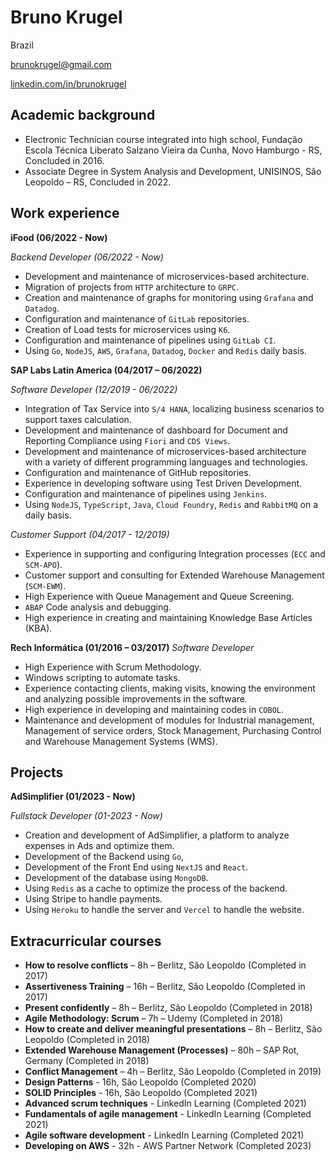 # Bruno Krugel
Brazil

brunokrugel@gmail.com

[linkedin.com/in/brunokrugel](https://www.linkedin.com/in/brunokrugel/)

## Academic background

- Electronic Technician course integrated into high school, Fundação Escola Técnica Liberato Salzano Vieira da Cunha, Novo Hamburgo - RS, Concluded in 2016.
- Associate Degree in System Analysis and Development, UNISINOS, São Leopoldo – RS, Concluded in 2022.

## Work experience
**iFood (06/2022 - Now)**

*Backend Developer (06/2022 - Now)*

- Development and maintenance of microservices-based architecture.
- Migration of projects from `HTTP` architecture to `GRPC`.
- Creation and maintenance of graphs for monitoring using `Grafana` and `Datadog`.
- Configuration and maintenance of `GitLab` repositories.
- Creation of Load tests for microservices using `K6`.
- Configuration and maintenance of pipelines using `GitLab CI`.
- Using `Go`, `NodeJS`, `AWS`, `Grafana`, `Datadog`, `Docker` and `Redis` daily basis.

**SAP Labs Latin America (04/2017 – 06/2022)**

*Software Developer (12/2019 - 06/2022)*

- Integration of Tax Service into `S/4 HANA`, localizing business scenarios to support taxes calculation.
- Development and maintenance of dashboard for Document and Reporting Compliance using `Fiori` and `CDS Views`.
- Development and maintenance of microservices-based architecture with a variety of different programming languages and technologies.
- Configuration and maintenance of GitHub repositories.
- Experience in developing software using Test Driven Development.
- Configuration and maintenance of pipelines using `Jenkins`.
- Using `NodeJS`, `TypeScript`, `Java`, `Cloud Foundry`, `Redis` and `RabbitMQ` on a daily basis.

*Customer Support (04/2017 - 12/2019)*

- Experience in supporting and configuring Integration processes (`ECC` and `SCM-APO`).
- Customer support and consulting for Extended Warehouse Management (`SCM-EWM`).
- High Experience with Queue Management and Queue Screening.
- `ABAP` Code analysis and debugging.
- High experience in creating and maintaining Knowledge Base Articles (KBA).

**Rech Informática (01/2016 – 03/2017)**
*Software Developer*

- High Experience with Scrum Methodology.
- Windows scripting to automate tasks.
- Experience contacting clients, making visits, knowing the environment and analyzing possible improvements in the software.
- High experience in developing and maintaining codes in `COBOL`.
- Maintenance and development of modules for Industrial management, Management of service orders, Stock Management, Purchasing Control and Warehouse Management Systems (WMS).

## Projects

**AdSimplifier (01/2023 - Now)**

*Fullstack Developer (01-2023 - Now)*

- Creation and development of AdSimplifier, a platform to analyze expenses in Ads and optimize them.
- Development of the Backend using `Go`,
- Development of the Front End using `NextJS` and `React`.
- Development of the database using `MongoDB`.
- Using `Redis` as a cache to optimize the process of the backend.
- Using Stripe to handle payments.
- Using `Heroku` to handle the server and `Vercel` to handle the website.


## Extracurricular courses

- **How to resolve conflicts** – 8h – Berlitz, São Leopoldo (Completed in 2017)
- **Assertiveness Training** – 16h – Berlitz, São Leopoldo (Completed in 2017)
- **Present confidently** – 8h – Berlitz, São Leopoldo (Completed in 2018)
- **Agile Methodology: Scrum** – 7h – Udemy (Completed in 2018)
- **How to create and deliver meaningful presentations** – 8h – Berlitz, São Leopoldo (Completed in 2018)
- **Extended Warehouse Management (Processes)** – 80h – SAP Rot, Germany (Completed in 2018)
- **Conflict Management** – 4h – Berlitz, São Leopoldo (Completed in 2019)
- **Design Patterns** - 16h, São Leopoldo (Completed 2020)
- **SOLID Principles** - 16h, São Leopoldo (Completed 2021)
- **Advanced scrum techniques** - LinkedIn Learning (Completed 2021)
- **Fundamentals of agile management** - LinkedIn Learning (Completed 2021)
- **Agile software development** - LinkedIn Learning (Completed 2021)
- **Developing on AWS** - 32h - AWS Partner Network (Completed 2023)
